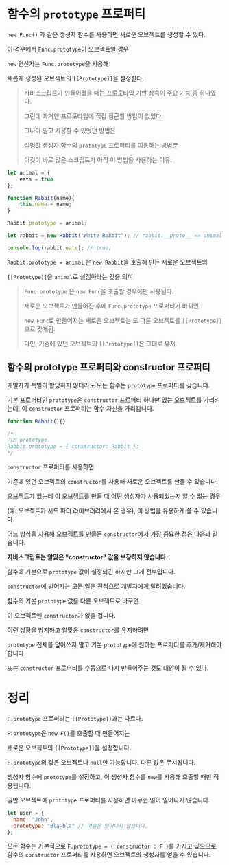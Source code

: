 # 함수의 `prototype` 프로퍼티

`new Func()` 과 같은 생성자 함수를 사용하면 새로운 오브젝트를 생성할 수 있다.

이 경우에서 `Func.prototype`이 오브젝트일 경우

`new` 연산자는 `Func.prototype`을 사용해 

새롭게 생성된 오브젝트의 `[[Prototype]]`을 설정한다.

> 자바스크립트가 만들어졌을 때는 프로토타입 기반 상속이 주요 기능 중 하나였다.
>
> 그런데 과거엔 프로토타입에 직접 접근할 방법이 없었다. 
> 
> 그나마 믿고 사용할 수 있었던 방법은 
> 
> 설명할 생성자 함수의 `prototype` 프로퍼티를 이용하는 방법뿐
> 
> 이것이 바로 많은 스크립트가 아직 이 방법을 사용하는 이유.

```javascript
let animal = {
    eats = true
};

function Rabbit(name){
    this.name = name;
}

Rabbit.prototype = animal;

let rabbit = new Rabbit("White Rabbit"); // rabbit.__proto__ == animal

console.log(rabbit.eats); // true;
```

`Rabbit.prototype = animal` 은 `new Rabbit`을 호출해 만든 새로운 오브젝트의 

`[[Prototype]]`을 `animal`로 설정하라는 것을 의미

> `Func.prototype` 은 `new Func`을 호출할 경우에만 사용된다.
>
> 새로운 오브젝트가 만들어진 후에 `Func.prototype` 프로퍼티가 바뀌면 
>
> `new Func`로 만들어지는 새로운 오브젝트는 또 다른 오브젝트를 `[[Prototype]]`으로 갖게됨.
> 
> 다만, 기존에 있던 오브젝트의 `[[Prototype]]`은 그대로 유지.

## 함수의 prototype 프로퍼티와 constructor 프로퍼티

개발자가 특별히 할당하지 않더라도 모든 함수는 `prototype` 프로퍼티를 갖습니다.

기본 프로퍼티인 `prototype`은 `constructor` 프로퍼티 하나만 있는 오브젝트를 가리키는데, 이 `constructor` 프로퍼티는 함수 자신을 가리킵니다.

```javascript
function Rabbit(){}

/*
기본 prototype
Rabbit.prototype = { constructor: Rabbit };
*/
```

`constructor` 프로퍼티를 사용하면 

기존에 있던 오브젝트의 `constructor`를 사용해 새로운 오브젝트를 만들 수 있습니다.

오브젝트가 있는데 이 오브젝트를 만들 때 어떤 생성자가 사용되었는지 알 수 없는 경우

(예: 오브젝트가 서드 파티 라이브러리에서 온 경우), 이 방법을 유용하게 쓸 수 있습니다.

어느 방식을 사용해 오브젝트를 만들든 `constructor`에서 가장 중요한 점은 다음과 같습니다.

**자바스크립트는 알맞은 "constructor" 값을 보장하지 않습니다.**

함수에 기본으로 `prototype` 값이 설정되긴 하지만 그게 전부입니다. 

`constructor`에 벌어지는 모든 일은 전적으로 개발자에게 달려있습니다.

함수의 기본 `prototype` 값을 다른 오브젝트로 바꾸면 

이 오브젝트엔 `constructor`가 없을 겁니다.

이런 상황을 방지하고 알맞은 `constructor`를 유지하려면 

`prototype` 전체를 덮어쓰지 말고 기본 `prototype`에 원하는 프로퍼티를 추가/제거해야 합니다.

또는 `constructor` 프로퍼티를 수동으로 다시 만들어주는 것도 대안이 될 수 있다.

# 정리 

`F.prototype` 프로퍼티는 `[[Prototype]]`과는 다르다. 

`F.prototype`은 `new F()`를 호출할 때 만들어지는 

새로운 오브젝트의 `[[Prototype]]`을 설정합니다.

`F.prototype`의 값은 오브젝트나 `null`만 가능합니다. 다른 값은 무시됩니다.

생성자 함수에 `prototype`를 설정하고, 이 생성자 함수를 `new`를 사용해 호출할 때만 적용됩니다.

일반 오브젝트에 `prototype` 프로퍼티를 사용하면 아무런 일이 일어나지 않습니다.

```javascript
let user = {
  name: "John",
  prototype: "Bla-bla" // 마술은 일어나지 않습니다.
};
```

모든 함수는 기본적으로 `F.prototype = { constructor : F }`를 가지고 있으므로 함수의 `constructor` 프로퍼티를 사용하면 오브젝트의 생성자를 얻을 수 있습니다.

